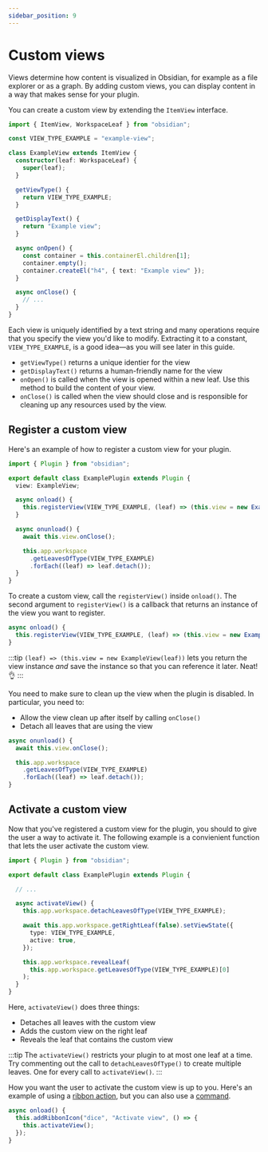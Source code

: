 ```yaml
---
sidebar_position: 9
---
```


# Custom views

Views determine how content is visualized in Obsidian, for example as a file explorer or as a graph.
By adding custom views, you can display content in a way that makes sense for your plugin.

You can create a custom view by extending the `ItemView` interface.

```ts
import { ItemView, WorkspaceLeaf } from "obsidian";

const VIEW_TYPE_EXAMPLE = "example-view";

class ExampleView extends ItemView {
  constructor(leaf: WorkspaceLeaf) {
    super(leaf);
  }

  getViewType() {
    return VIEW_TYPE_EXAMPLE;
  }

  getDisplayText() {
    return "Example view";
  }

  async onOpen() {
    const container = this.containerEl.children[1];
    container.empty();
    container.createEl("h4", { text: "Example view" });
  }

  async onClose() {
    // ...
  }
}
```

Each view is uniquely identified by a text string and many operations require that you specify the view you'd like to modify. Extracting it to a constant, `VIEW_TYPE_EXAMPLE`, is a good idea—as you will see later in this guide.

- `getViewType()` returns a unique identier for the view
- `getDisplayText()` returns a human-friendly name for the view
- `onOpen()` is called when the view is opened within a new leaf. Use this method to build the content of your view.
- `onClose()` is called when the view should close and is responsible for cleaning up any resources used by the view.

## Register a custom view

Here's an example of how to register a custom view for your plugin.

```ts title="main.ts" {4,7,11-15}
import { Plugin } from "obsidian";

export default class ExamplePlugin extends Plugin {
  view: ExampleView;

  async onload() {
    this.registerView(VIEW_TYPE_EXAMPLE, (leaf) => (this.view = new ExampleView(leaf)));
  }

  async onunload() {
    await this.view.onClose();

    this.app.workspace
      .getLeavesOfType(VIEW_TYPE_EXAMPLE)
      .forEach((leaf) => leaf.detach());
  }
}
```

To create a custom view, call the `registerView()` inside `onload()`. The second argument to `registerView()` is a callback that returns an instance of the view you want to register.

```ts
async onload() {
  this.registerView(VIEW_TYPE_EXAMPLE, (leaf) => (this.view = new ExampleView(leaf)));
}
```

:::tip
`(leaf) => (this.view = new ExampleView(leaf))` lets you return the view instance _and_ save the instance so that you can reference it later. Neat! 👌
:::

You need to make sure to clean up the view when the plugin is disabled. In particular, you need to:

- Allow the view clean up after itself by calling `onClose()`
- Detach all leaves that are using the view

```ts
async onunload() {
  await this.view.onClose();

  this.app.workspace
    .getLeavesOfType(VIEW_TYPE_EXAMPLE)
    .forEach((leaf) => leaf.detach());
}
```

## Activate a custom view

Now that you've registered a custom view for the plugin, you should to give the user a way to activate it. The following example is a convienient function that lets the user activate the custom view.

```ts title="main.ts"
import { Plugin } from "obsidian";

export default class ExamplePlugin extends Plugin {

  // ...

  async activateView() {
    this.app.workspace.detachLeavesOfType(VIEW_TYPE_EXAMPLE);

    await this.app.workspace.getRightLeaf(false).setViewState({
      type: VIEW_TYPE_EXAMPLE,
      active: true,
    });

    this.app.workspace.revealLeaf(
      this.app.workspace.getLeavesOfType(VIEW_TYPE_EXAMPLE)[0]
    );
  }
}
```

Here, `activateView()` does three things:

- Detaches all leaves with the custom view
- Adds the custom view on the right leaf
- Reveals the leaf that contains the custom view

:::tip
The `activateView()` restricts your plugin to at most one leaf at a time. Try commenting out the call to `detachLeavesOfType()` to create multiple leaves. One for every call to `activateView()`.
:::

How you want the user to activate the custom view is up to you. Here's an example of using a [ribbon action](./ribbon.md), but you can also use a [command](./commands.md).

```ts
async onload() {
  this.addRibbonIcon("dice", "Activate view", () => {
    this.activateView();
  });
}
```
